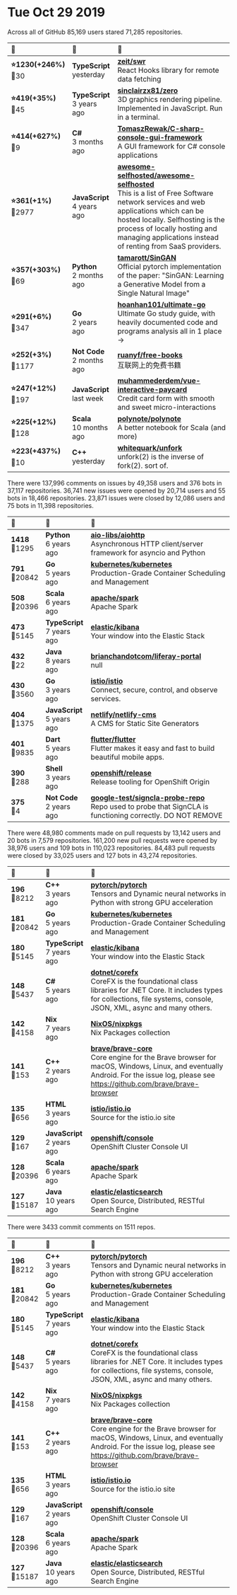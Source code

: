 # Tue Oct 29 2019

Across all of GitHub 85,169 users stared 
71,285 repositories. 

| :page_with_curl: | :calendar: | :page_with_curl: |
| :--- | :--- | :--- |
| **:star:1230(+246%)**<br>:twisted_rightwards_arrows:30 | **TypeScript**<br>yesterday | **[zeit/swr](https://github.com/zeit/swr)**<br>React Hooks library for remote data fetching |
| **:star:419(+35%)**<br>:twisted_rightwards_arrows:45 | **TypeScript**<br>3 years ago | **[sinclairzx81/zero](https://github.com/sinclairzx81/zero)**<br>3D graphics rendering pipeline. Implemented in JavaScript. Run in a terminal. |
| **:star:414(+627%)**<br>:twisted_rightwards_arrows:9 | **C#**<br>3 months ago | **[TomaszRewak/C-sharp-console-gui-framework](https://github.com/TomaszRewak/C-sharp-console-gui-framework)**<br>A GUI framework for C# console applications |
| **:star:361(+1%)**<br>:twisted_rightwards_arrows:2977 | **JavaScript**<br>4 years ago | **[awesome-selfhosted/awesome-selfhosted](https://github.com/awesome-selfhosted/awesome-selfhosted)**<br>This is a list of Free Software network services and web applications which can be hosted locally. Selfhosting is the process of locally hosting and managing applications instead of renting from SaaS providers. |
| **:star:357(+303%)**<br>:twisted_rightwards_arrows:69 | **Python**<br>2 months ago | **[tamarott/SinGAN](https://github.com/tamarott/SinGAN)**<br>Official pytorch implementation of the paper: "SinGAN: Learning a Generative Model from a Single Natural Image" |
| **:star:291(+6%)**<br>:twisted_rightwards_arrows:347 | **Go**<br>2 years ago | **[hoanhan101/ultimate-go](https://github.com/hoanhan101/ultimate-go)**<br>Ultimate Go study guide, with heavily documented code and programs analysis all in 1 place → |
| **:star:252(+3%)**<br>:twisted_rightwards_arrows:1177 | **Not Code**<br>2 months ago | **[ruanyf/free-books](https://github.com/ruanyf/free-books)**<br>互联网上的免费书籍 |
| **:star:247(+12%)**<br>:twisted_rightwards_arrows:197 | **JavaScript**<br>last week | **[muhammederdem/vue-interactive-paycard](https://github.com/muhammederdem/vue-interactive-paycard)**<br>Credit card form with smooth and sweet micro-interactions |
| **:star:225(+12%)**<br>:twisted_rightwards_arrows:128 | **Scala**<br>10 months ago | **[polynote/polynote](https://github.com/polynote/polynote)**<br>A better notebook for Scala (and more) |
| **:star:223(+437%)**<br>:twisted_rightwards_arrows:10 | **C++**<br>yesterday | **[whitequark/unfork](https://github.com/whitequark/unfork)**<br>unfork(2) is the inverse of fork(2).    sort of. |

There were 137,996 comments on issues by 49,358 users and 376 bots in 37,117 repositories.
36,741 new issues were opened by 20,714 users and 55 bots in 18,466 repositories.
23,871 issues were closed by 12,086 users and 75 bots in 11,398 repositories.

| :speech_balloon: | :calendar: | :page_with_curl: |
| :--- | :--- | :--- |
| **1418**<br>:twisted_rightwards_arrows:1295 | **Python**<br>6 years ago | **[aio-libs/aiohttp](https://github.com/aio-libs/aiohttp)**<br>Asynchronous HTTP client/server framework for asyncio and Python |
| **791**<br>:twisted_rightwards_arrows:20842 | **Go**<br>5 years ago | **[kubernetes/kubernetes](https://github.com/kubernetes/kubernetes)**<br>Production-Grade Container Scheduling and Management |
| **508**<br>:twisted_rightwards_arrows:20396 | **Scala**<br>6 years ago | **[apache/spark](https://github.com/apache/spark)**<br>Apache Spark |
| **473**<br>:twisted_rightwards_arrows:5145 | **TypeScript**<br>7 years ago | **[elastic/kibana](https://github.com/elastic/kibana)**<br>Your window into the Elastic Stack |
| **432**<br>:twisted_rightwards_arrows:22 | **Java**<br>8 years ago | **[brianchandotcom/liferay-portal](https://github.com/brianchandotcom/liferay-portal)**<br>null |
| **430**<br>:twisted_rightwards_arrows:3560 | **Go**<br>3 years ago | **[istio/istio](https://github.com/istio/istio)**<br>Connect, secure, control, and observe services. |
| **404**<br>:twisted_rightwards_arrows:1375 | **JavaScript**<br>5 years ago | **[netlify/netlify-cms](https://github.com/netlify/netlify-cms)**<br>A CMS for Static Site Generators |
| **401**<br>:twisted_rightwards_arrows:9835 | **Dart**<br>5 years ago | **[flutter/flutter](https://github.com/flutter/flutter)**<br>Flutter makes it easy and fast to build beautiful mobile apps. |
| **390**<br>:twisted_rightwards_arrows:288 | **Shell**<br>3 years ago | **[openshift/release](https://github.com/openshift/release)**<br>Release tooling for OpenShift Origin |
| **375**<br>:twisted_rightwards_arrows:4 | **Not Code**<br>2 years ago | **[google-test/signcla-probe-repo](https://github.com/google-test/signcla-probe-repo)**<br>Repo used to probe that SignCLA is functioning correctly.  DO NOT REMOVE |

There were 48,980 comments made on pull requests by 13,142 users and 20 bots in 7,579 repositories.
161,200 new pull requests were opened by 38,976 users and 109 bots in 110,023 repositories.
84,483 pull requests were closed by 33,025 users and 127 bots in 43,274 repositories.

| :speech_balloon: | :calendar: | :page_with_curl: |
| :--- | :--- | :--- |
| **196**<br>:twisted_rightwards_arrows:8212 | **C++**<br>3 years ago | **[pytorch/pytorch](https://github.com/pytorch/pytorch)**<br>Tensors and Dynamic neural networks in Python with strong GPU acceleration |
| **181**<br>:twisted_rightwards_arrows:20842 | **Go**<br>5 years ago | **[kubernetes/kubernetes](https://github.com/kubernetes/kubernetes)**<br>Production-Grade Container Scheduling and Management |
| **180**<br>:twisted_rightwards_arrows:5145 | **TypeScript**<br>7 years ago | **[elastic/kibana](https://github.com/elastic/kibana)**<br>Your window into the Elastic Stack |
| **148**<br>:twisted_rightwards_arrows:5437 | **C#**<br>5 years ago | **[dotnet/corefx](https://github.com/dotnet/corefx)**<br>CoreFX is the foundational class libraries for .NET Core. It includes types for collections, file systems, console, JSON, XML, async and many others. |
| **142**<br>:twisted_rightwards_arrows:4158 | **Nix**<br>7 years ago | **[NixOS/nixpkgs](https://github.com/NixOS/nixpkgs)**<br>Nix Packages collection |
| **141**<br>:twisted_rightwards_arrows:153 | **C++**<br>2 years ago | **[brave/brave-core](https://github.com/brave/brave-core)**<br>Core engine for the Brave browser for macOS, Windows, Linux, and eventually Android. For the issue log, please see https://github.com/brave/brave-browser |
| **135**<br>:twisted_rightwards_arrows:656 | **HTML**<br>3 years ago | **[istio/istio.io](https://github.com/istio/istio.io)**<br>Source for the istio.io site |
| **129**<br>:twisted_rightwards_arrows:167 | **JavaScript**<br>2 years ago | **[openshift/console](https://github.com/openshift/console)**<br>OpenShift Cluster Console UI |
| **128**<br>:twisted_rightwards_arrows:20396 | **Scala**<br>6 years ago | **[apache/spark](https://github.com/apache/spark)**<br>Apache Spark |
| **127**<br>:twisted_rightwards_arrows:15187 | **Java**<br>10 years ago | **[elastic/elasticsearch](https://github.com/elastic/elasticsearch)**<br>Open Source, Distributed, RESTful Search Engine |

There were 3433 commit comments on 1511 repos.

| :speech_balloon: | :calendar: | :page_with_curl: |
| :--- | :--- | :--- |
| **196**<br>:twisted_rightwards_arrows:8212 | **C++**<br>3 years ago | **[pytorch/pytorch](https://github.com/pytorch/pytorch)**<br>Tensors and Dynamic neural networks in Python with strong GPU acceleration |
| **181**<br>:twisted_rightwards_arrows:20842 | **Go**<br>5 years ago | **[kubernetes/kubernetes](https://github.com/kubernetes/kubernetes)**<br>Production-Grade Container Scheduling and Management |
| **180**<br>:twisted_rightwards_arrows:5145 | **TypeScript**<br>7 years ago | **[elastic/kibana](https://github.com/elastic/kibana)**<br>Your window into the Elastic Stack |
| **148**<br>:twisted_rightwards_arrows:5437 | **C#**<br>5 years ago | **[dotnet/corefx](https://github.com/dotnet/corefx)**<br>CoreFX is the foundational class libraries for .NET Core. It includes types for collections, file systems, console, JSON, XML, async and many others. |
| **142**<br>:twisted_rightwards_arrows:4158 | **Nix**<br>7 years ago | **[NixOS/nixpkgs](https://github.com/NixOS/nixpkgs)**<br>Nix Packages collection |
| **141**<br>:twisted_rightwards_arrows:153 | **C++**<br>2 years ago | **[brave/brave-core](https://github.com/brave/brave-core)**<br>Core engine for the Brave browser for macOS, Windows, Linux, and eventually Android. For the issue log, please see https://github.com/brave/brave-browser |
| **135**<br>:twisted_rightwards_arrows:656 | **HTML**<br>3 years ago | **[istio/istio.io](https://github.com/istio/istio.io)**<br>Source for the istio.io site |
| **129**<br>:twisted_rightwards_arrows:167 | **JavaScript**<br>2 years ago | **[openshift/console](https://github.com/openshift/console)**<br>OpenShift Cluster Console UI |
| **128**<br>:twisted_rightwards_arrows:20396 | **Scala**<br>6 years ago | **[apache/spark](https://github.com/apache/spark)**<br>Apache Spark |
| **127**<br>:twisted_rightwards_arrows:15187 | **Java**<br>10 years ago | **[elastic/elasticsearch](https://github.com/elastic/elasticsearch)**<br>Open Source, Distributed, RESTful Search Engine |

